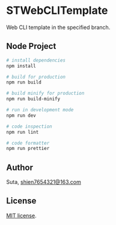 # STWebCLITemplate

Web CLI template in the specified branch.

## Node Project

```bash
# install dependencies
npm install

# build for production
npm run build

# build minify for production
npm run build-minify

# run in development mode
npm run dev

# code inspection
npm run lint

# code formatter
npm run prettier
```

## Author

Suta, shien7654321@163.com

## License

[mit]: https://opensource.org/licenses/MIT

[MIT license][mit].
